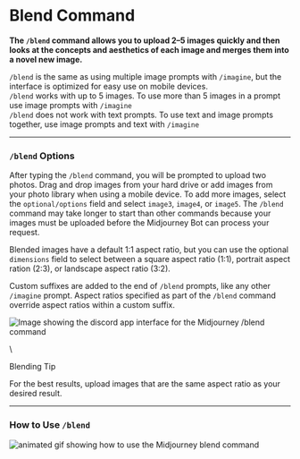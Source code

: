 # Blend Command

**The `/blend` command allows you to upload 2–5 images quickly and then looks at the concepts and aesthetics of each image and merges them into a novel new image.**

`/blend` is the same as using multiple image prompts with `/imagine`, but the interface is optimized for easy use on mobile devices.\
`/blend` works with up to 5 images. To use more than 5 images in a prompt use image prompts with `/imagine`\
`/blend` does not work with text prompts. To use text and image prompts together, use image prompts and text with `/imagine`

***

### `/blend` Options

After typing the `/blend` command, you will be prompted to upload two photos. Drag and drop images from your hard drive or add images from your photo library when using a mobile device. To add more images, select the `optional/options` field and select `image3`, `image4`, or `image5`. The `/blend` command may take longer to start than other commands because your images must be uploaded before the Midjourney Bot can process your request.

Blended images have a default 1:1 aspect ratio, but you can use the optional `dimensions` field to select between a square aspect ratio (1:1), portrait aspect ration (2:3), or landscape aspect ratio (3:2).

Custom suffixes are added to the end of `/blend` prompts, like any other `/imagine` prompt. Aspect ratios specified as part of the `/blend` command override aspect ratios within a custom suffix.

![Image showing the discord app interface for the Midjourney /blend command](https://cdn.document360.io/3040c2b6-fead-4744-a3a9-d56d621c6c7e/Images/Documentation/MJ\_Blend\_Interface.png)

\


Blending Tip

For the best results, upload images that are the same aspect ratio as your desired result.

***

### How to Use `/blend`

![animated gif showing how to use the Midjourney blend command](https://cdn.document360.io/3040c2b6-fead-4744-a3a9-d56d621c6c7e/Images/Documentation/MJ\_Blend.gif)
